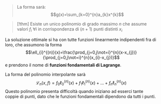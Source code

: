 >La forma sarà:
>$$g(x)=\sum_{k=0}^{n}a_{k}x^{k}$$
>

>[!thm]
>Esiste un unico polinomio di grado massimo $n$ che assume valori $f_{i}\ \forall i$ in corrispondenza di $(n+1)$ punti distinti $x_{i}$ 

La soluzione ottimale si ha con tutte funzioni linearmente indipendenti fra di loro, che assumono la forma
$$\ell_{i}^{(n)}(x)=\frac{\prod_{j=0,j\not=i}^{n}(x-x_{j})}{\prod_{j=0,j\not=i}^{n}(x_{i}-x_{j})}$$
e prendono il nome di **funzioni fondamentali di Lagrange**.

La forma del polinomio interpolante sarà
$$\mathcal{L}_{n}(x,f)=f_{0}\ell_0^{(n)}(x)+f_{1}\ell_1^{(n)}(x)+\ldots+f_{n}\ell_n^{(n)}(x)$$
Questo polinomio presenta difficoltà quando iniziano ad esserci tante coppie di punti, dato che le funzioni fondamentali dipendono da tutti i punti.

